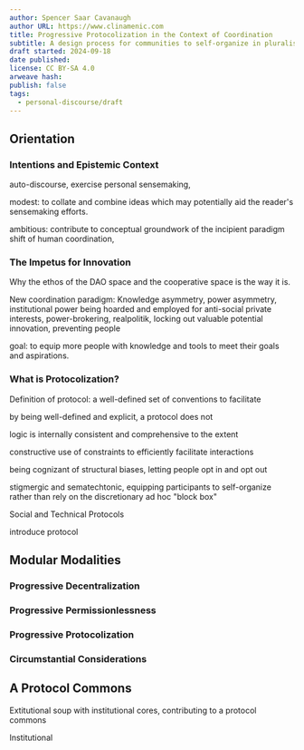 ```yaml
---
author: Spencer Saar Cavanaugh
author URL: https://www.clinamenic.com
title: Progressive Protocolization in the Context of Coordination
subtitle: A design process for communities to self-organize in pluralistic and anti-fragile fashions.
draft started: 2024-09-18
date published: 
license: CC BY-SA 4.0
arweave hash: 
publish: false
tags:
  - personal-discourse/draft
---
```

## Orientation

### Intentions and Epistemic Context

auto-discourse, exercise personal sensemaking, 

modest: to collate and combine ideas which may potentially aid the reader's sensemaking efforts.

ambitious: contribute to conceptual groundwork of the incipient paradigm shift of human coordination, 
### The Impetus for Innovation

Why the ethos of the DAO space and the cooperative space is the way it is.

New coordination paradigm: Knowledge asymmetry, power asymmetry, institutional power being hoarded and employed for anti-social private interests, power-brokering, realpolitik, locking out valuable potential innovation, preventing people 

goal: to equip more people with knowledge and tools to meet their goals and aspirations. 
### What is Protocolization?

Definition of protocol: a well-defined set of conventions to facilitate 

by being well-defined and explicit, a protocol does not 

logic is internally consistent and comprehensive to the extent 

constructive use of constraints to efficiently facilitate interactions

being cognizant of structural biases, letting people opt in and opt out

stigmergic and sematechtonic, equipping participants to self-organize rather than rely on the discretionary ad hoc "block box" 

Social and Technical Protocols

introduce protocol


## Modular Modalities 

### Progressive Decentralization

### Progressive Permissionlessness

### Progressive Protocolization

### Circumstantial Considerations

## A Protocol Commons

Extitutional soup with institutional cores, contributing to a protocol commons

Institutional 